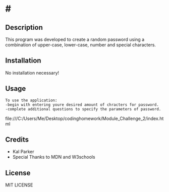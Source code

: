 # # <Password Generator>

## Description

This program was developed to create a random password using a combination of upper-case, lower-case, number and special characters.


## Installation

No installation necessary!

## Usage

    To use the application:
    -begin with entering youre desired amount of chracters for password.
    -complete additional questions to specify the parameters of password.

file:///C:/Users/Me/Desktop/codinghomework/Module_Challenge_2/index.html
## Credits

- Kal Parker
- Special Thanks to MDN and W3schools

## License

MIT LICENSE